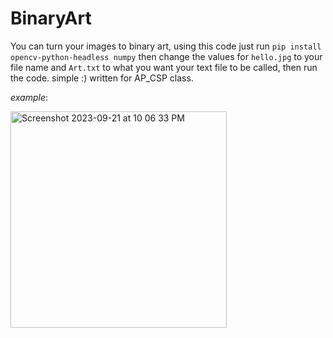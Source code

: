 # BinaryArt
You can turn your images to binary art, using this code
just run ``pip install opencv-python-headless numpy``
then change the values for ``hello.jpg`` to your file name and ``Art.txt`` to what you want your text file to be called, then run the code. simple :)
written for AP_CSP class. 

*example*:

<img width="346" alt="Screenshot 2023-09-21 at 10 06 33 PM" src="https://github.com/AmirHaz220/BinaryArt/assets/95151680/44c9e8d3-8227-4928-97e7-9ce80d571381">
